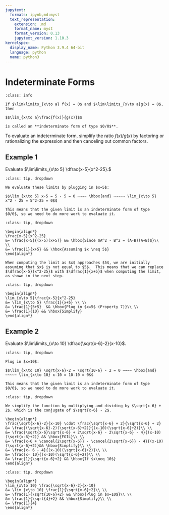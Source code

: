 ```yaml
---
jupytext:
  formats: ipynb,md:myst
  text_representation:
    extension: .md
    format_name: myst
    format_version: 0.13
    jupytext_version: 1.10.3
kernelspec:
  display_name: Python 3.9.4 64-bit
  language: python
  name: python3
---
```

# Indeterminate Forms

```{admonition} Definition
:class: info

If $\lim\limits_{x\to a} f(x) = 0$ and $\lim\limits_{x\to a}g(x) = 0$, then 

$$\lim_{x\to a}\frac{f(x)}{g(x)}$$

is called an **indeterminate form of type $0/0$**.  
```

To evaluate an indeterminate form, simplify the ratio $f(x)/g(x)$ by factoring or rationalizing the expression and then canceling out common factors.


## Example 1

Evaluate $\lim\limits_{x\to 5} \dfrac{x-5}{x^2-25}.$

```{admonition} Step 1: Evaluate the limit of numerator and denominator.
:class: tip, dropdown

We evaluate these limits by plugging in $x=5$:

$$\lim_{x\to 5} x-5 = 5 - 5 = 0 ~~~~ \hbox{and} ~~~~~ \lim_{x\to 5} x^2 - 25 = 5^2-25 = 0$$

This means that the given limit is an indeterminate form of type $0/0$, so we need to do more work to evaluate it.
```

```{admonition} Step 2: Factor numerator and/or denominator and simplify.
:class: tip, dropdown

\begin{align*}
\frac{x-5}{x^2-25}
&= \frac{x-5}{(x-5)(x+5)} && \hbox{Since $A^2 - B^2 = (A-B)(A+B)$}\\ \\
&= \frac{1}{x+5} && \hbox{Assuming $x \neq 5$}
\end{align*}

When computing the limit as $x$ approaches $5$, we are initially assuming that $x$ is not equal to $5$.  This means that we can replace $\dfrac{x-5}{x^2-25}$ with $\dfrac{1}{x+5}$ when computing the limit, as shown in the next step.
```

```{admonition} Step 3: Evaluate the limit using the simplified function.
:class: tip, dropdown

\begin{align*}
\lim_{x\to 5}\frac{x-5}{x^2-25}
&= \lim_{x\to 5} \frac{1}{x+5} \\ \\
&= \frac{1}{5+5}  && \hbox{Plug in $x=5$ (Property 7)}\\ \\
&= \frac{1}{10} && \hbox{Simplify}
\end{align*}
```


## Example 2

Evaluate $\lim\limits_{x\to 10} \dfrac{\sqrt{x-6}-2}{x-10}$.

```{admonition} Step 1: Evaluate the limit of numerator and denominator.
:class: tip, dropdown

Plug in $x=10$:

$$\lim_{x\to 10} \sqrt{x-6}-2 = \sqrt{10-6} - 2 = 0 ~~~~ \hbox{and} ~~~~~ \lim_{x\to 10} x-10 = 10-10 = 0$$

This means that the given limit is an indeterminate form of type $0/0$, so we need to do more work to evaluate it.
```

```{admonition} Step 2: Simplify the function.
:class: tip, dropdown

We simplify the function by multiplying and dividing by $\sqrt{x-6} + 2$, which is the conjugate of $\sqrt{x-6} - 2$.

\begin{align*}
\frac{\sqrt{x-6}-2}{x-10} \cdot \frac{\sqrt{x-6} + 2}{\sqrt{x-6} + 2}
&= \frac{(\sqrt{x-6}-2)(\sqrt{x-6}+2)}{(x-10)(\sqrt{x-6}+2)}\\ \\
&= \frac{\sqrt{x-6}\sqrt{x-6} + 2\sqrt{x-6} - 2\sqrt{x-6} - 4}{(x-10)(\sqrt{x-6}+2)} && \hbox{FOIL}\\ \\
&= \frac{x-6 + \cancel{2\sqrt{x-6}} - \cancel{2\sqrt{x-6}} - 4}{(x-10)(\sqrt{x-6}+2)}&& \hbox{Simplify}\\ \\
&= \frac{x- 6 - 4}{(x-10)(\sqrt{x-6}+2)}\\ \\
&= \frac{x- 10}{(x-10)(\sqrt{x-6}+2)}\\ \\
&= \frac{1}{\sqrt{x-6}+2} && \hbox{If $x\neq 10$}
\end{align*}
```

```{admonition} Step 3: Evaluate the limit using the simplified function.
:class: tip, dropdown

\begin{align*}
\lim_{x\to 10} \frac{\sqrt{x-6}-2}{x-10} 
&= \lim_{x\to 10} \frac{1}{\sqrt{x-6}+2}\\ \\
&= \frac{1}{\sqrt{10-6}+2} && \hbox{Plug in $x=10$}\\ \\
&= \frac{1}{\sqrt{4}+2} && \hbox{Simplify}\\ \\
&= \frac{1}{4}
\end{align*}
```

